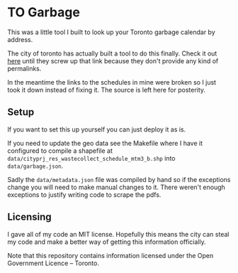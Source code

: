 # TO Garbage

This was a little tool I built to look up your Toronto garbage calendar by address.

The city of toronto has actually built a tool to do this finally. Check it out [here](http://www1.toronto.ca/wps/portal/contentonly?vgnextoid=239c433112b02410VgnVCM10000071d60f89RCRD) until they screw up that link because they don't provide any kind of permalinks.

In the meantime the links to the schedules in mine were broken so I just took it down instead of fixing it. The source is left here for posterity.

## Setup

If you want to set this up yourself you can just deploy it as is.

If you need to update the geo data see the Makefile where I have it configured to compile a shapefile at `data/cityprj_res_wastecollect_schedule_mtm3_b.shp` into `data/garbage.json`.

Sadly the `data/metadata.json` file was compiled by hand so if the exceptions change you will need to make manual changes to it. There weren't enough exceptions to justify writing code to scrape the pdfs.

## Licensing

I gave all of my code an MIT license. Hopefully this means the city can steal my code and make a better way of getting this information officially.

Note that this repository contains information licensed under the Open Government Licence – Toronto.
